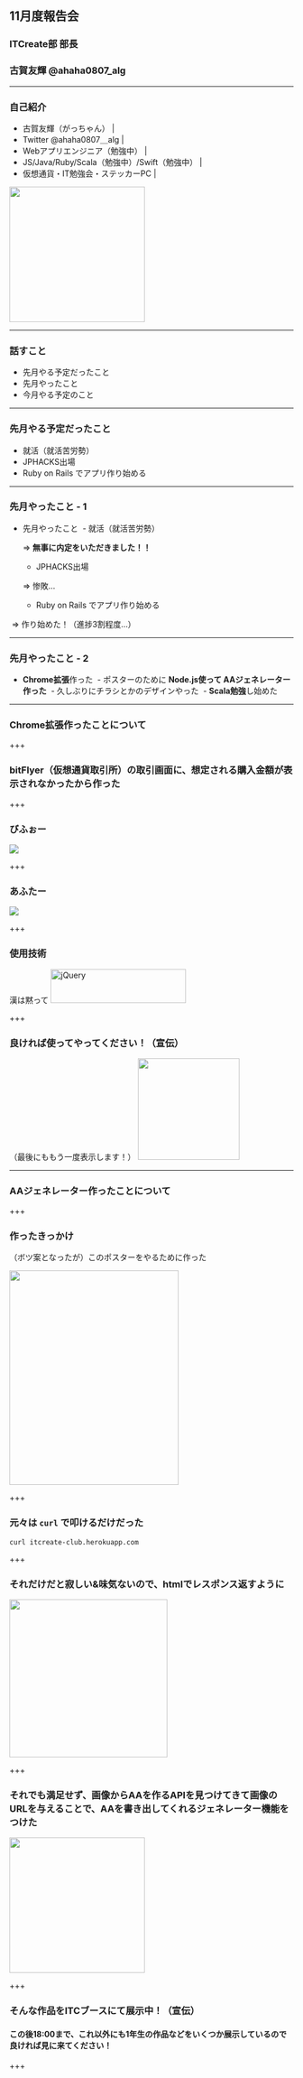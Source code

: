 ## 11月度報告会
### ITCreate部 部長 
### 古賀友輝 @ahaha0807_alg

---

### 自己紹介

- 古賀友輝（がっちゃん） |
- Twitter @ahaha0807＿alg |
- Webアプリエンジニア（勉強中） |
- JS/Java/Ruby/Scala（勉強中）/Swift（勉強中）  |
- 仮想通貨・IT勉強会・ステッカーPC |

<img src="https://avatars1.githubusercontent.com/u/16623885?s=460&v=4" width="240px" height="240px" />

---

### 話すこと

- 先月やる予定だったこと
- 先月やったこと
- 今月やる予定のこと
  
---
### 先月やる予定だったこと

- 就活（就活苦労勢）
- JPHACKS出場
- Ruby on Rails でアプリ作り始める

---

### 先月やったこと - 1

- 先月やったこと
  - 就活（就活苦労勢） 
  
  => **無事に内定をいただきました！！**
  
  - JPHACKS出場 
  
  => 惨敗…
  
  - Ruby on Rails でアプリ作り始める 
  
  => 作り始めた！（進捗3割程度…）

---

### 先月やったこと - 2
  
  - **Chrome拡張**作った
  - ポスターのために **Node.js使って AAジェネレーター作った**
  - 久しぶりにチラシとかのデザインやった
  - **Scala勉強**し始めた

---

### Chrome拡張作ったことについて

+++

### bitFlyer（仮想通貨取引所）の取引画面に、**想定される購入金額が表示されなかったから**作った

+++

### びふぉー

<img src="./before.png" />

+++

### あふたー

<img src="./after.png" />

+++

### 使用技術

漢は黙って <img src="https://raw.githubusercontent.com/ahaha0807/reporting_session_in_kof/master/./jquery.png" width="240px" height="60px" alt="jQuery" />

+++

### 良ければ使ってやってください！（宣伝）
（最後にももう一度表示します！）
<img src="./qr20171105181905636.png" width="180px" height="180px" />

---

### AAジェネレーター作ったことについて

+++

### 作ったきっかけ
（ボツ案となったが）このポスターをやるために作った

<img src="./poster.png" width="300px" height="380px" />

+++

### 元々は `curl` で叩けるだけだった

```shell
curl itcreate-club.herokuapp.com
```

+++

### それだけだと**寂しい&味気ない**ので、htmlでレスポンス返すように

<img src="./aa_itc-logo.png" width="280px" height="280px" />

+++

### それでも満足せず、画像からAAを作るAPIを見つけてきて画像のURLを与えることで、AAを書き出してくれるジェネレーター機能をつけた

<img src="./aa_gatchan.png" width="240px" height="240px" />

+++

### そんな作品をITCブースにて展示中！（宣伝）

#### この後18:00まで、これ以外にも1年生の作品などをいくつか展示しているので良ければ見に来てください！

+++
